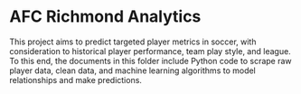 # AFC Richmond Analytics

This project aims to predict targeted player metrics in soccer,
with consideration to historical player performance, team play style, and league.
To this end, the documents in this folder include Python code to scrape raw player data,
clean data, and machine learning algorithms to model relationships and make predictions.

